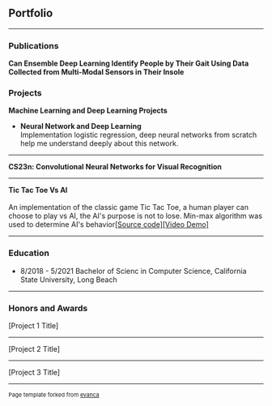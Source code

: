 ## Portfolio

---
### Publications
**Can Ensemble Deep Learning Identify People by Their Gait Using Data Collected from Multi-Modal Sensors in Their Insole**

### Projects

**Machine Learning and Deep Learning Projects**<br>
- **Neural Network and Deep Learning**<br>
Implementation logistic regression, deep neural networks from scratch help me understand deeply about 
this network.

---
**CS23n: Convolutional Neural Networks for Visual Recognition**



---
**Tic Tac Toe Vs AI**
<br><br>An implementation of the classic game Tic Tac Toe, a human player can choose to play vs AI, the AI's purpose is not to lose. Min-max algorithm was used to determine AI's behavior[[Source code]](google.com)[[Video Demo]](https://www.youtube.com/watch?v=R0m18zlawGU)


---

### Education
- 8/2018 - 5/2021 Bachelor of Scienc in Computer Science, California State University, Long Beach



---

### Honors and Awards

[Project 1 Title]


---
[Project 2 Title]


---
[Project 3 Title]






---
<p style="font-size:11px">Page template forked from <a href="https://github.com/evanca/quick-portfolio">evanca</a></p>
<!-- Remove above link if you don't want to attibute -->
